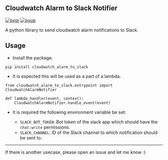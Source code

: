 ## Cloudwatch Alarm to Slack Notifier



[![pypi](https://img.shields.io/pypi/v/cloudwatch-alarm-to-slack.svg)](https://pypi.python.org/pypi/cloudwatch-alarm-to-slack)
[![pyup](https://pyup.io/repos/github/jpdhas/cloudwatch_alarm_to_slack/shield.svg)](https://pyup.io/repos/github/jpdhas/cloudwatch_alarm_to_slack/)



A python library to send cloudwatch alarm notifications to Slack.


## Usage

* Install the package.

```
pip install cloudwatch_alarm_to_slack
```

* It is expected this will be used as a part of a lambda.

```
from cloudwatch_alarm_to_slack.entrypoint import CloudwatchAlarmNotifier

def lambda_handler(event, context):
    CloudwatchAlarmNotifier.handle_event(event)
```

* It is required the following environment variable be set:
    
    - `SLACK_BOT_TOKEN`: Bot token of the slack app which should have the `chat:write` permissions.
    - `SLACK_CHANNEL`: ID of the Slack channel to which notification should be sent to.


------

If there is another usecase, please open an issue and let me know :) 
